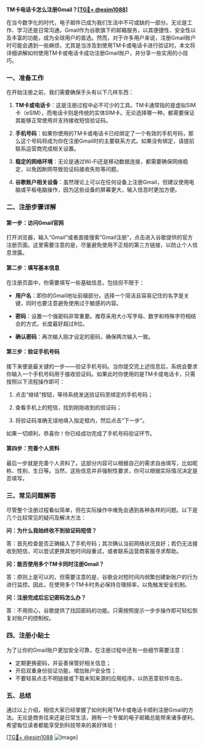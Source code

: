 **TM卡电话卡怎么注册Gmail？[[TG💪+ @esim1088](https://t.me/s/esim1088)]**

在当今数字化的时代，电子邮件已成为我们生活中不可或缺的一部分。无论是工作、学习还是日常沟通，Gmail作为谷歌旗下的邮箱服务，以其便捷性、安全性以及丰富的功能，成为全球用户的首选。然而，对于许多用户来说，注册Gmail账户时可能会遇到一些麻烦，尤其是当涉及到使用TM卡或电话卡进行验证时。本文将详细讲解如何使用TM卡或电话卡成功注册Gmail账户，并分享一些实用的小技巧。

### 一、准备工作

在开始注册之前，我们需要确保手头有以下几样东西：

1. **TM卡或电话卡**：这是注册过程中必不可少的工具。TM卡通常指的是虚拟SIM卡（eSIM），而电话卡则是传统的实体SIM卡。无论选择哪一种，都需要保证其能够正常使用并支持接收短信验证码。
   
2. **手机号码**：如果你使用的TM卡或电话卡已经绑定了一个有效的手机号码，那么这个号码将成为你在注册Gmail时的主要联系方式。如果没有绑定，请提前联系运营商完成相关设置。

3. **稳定的网络环境**：无论是通过Wi-Fi还是移动数据连接，都需要确保网络稳定，以免因断网导致验证码接收失败等问题。

4. **谷歌账户相关设备**：虽然理论上可以在任何设备上注册Gmail，但建议使用电脑或平板电脑操作，因为这些设备的屏幕更大，输入信息时更加方便。

### 二、注册步骤详解

#### 第一步：访问Gmail官网

打开浏览器，输入“Gmail”或者直接搜索“Gmail注册”，点击进入谷歌提供的官方注册页面。这里需要注意的是，尽量避免使用不正规的第三方链接，以防止个人信息泄露。

#### 第二步：填写基本信息

在注册页面中，你需要填写一些基础信息，包括但不限于：

- **用户名**：即你的Gmail地址前缀部分。选择一个简洁且容易记住的名字是关键，同时也要注意避免使用过于敏感的内容。
  
- **密码**：设置一个强密码非常重要。推荐采用大小写字母、数字和特殊字符相结合的方式，长度最好超过8位。

- **确认密码**：再次输入刚才设定的密码，确保两次输入一致。

#### 第三步：验证手机号码

接下来便是最关键的一步——验证手机号码。当你提交完上述信息后，系统会要求你输入一个手机号码用于接收验证码。如果此时你使用的是TM卡或电话卡，只需按照以下流程操作即可：

1. 点击“继续”按钮，等待系统发送验证码至绑定的手机号码；
   
2. 查看手机上的短信，找到刚刚收到的验证码；
   
3. 将验证码准确无误地填入指定框内，然后点击“下一步”。

如果一切顺利，恭喜你！你已经成功完成了手机号码验证环节。

#### 第四步：完善个人资料

最后一步就是完善个人资料了。这部分内容可以根据自己的需求自由填写，比如昵称、性别、生日等。当然，这些信息并非强制性要求，你可以根据实际情况决定是否填写。

### 三、常见问题解答

尽管整个注册过程看似简单，但在实际操作中难免会遇到各种各样的问题。以下是几个比较常见的疑问及解决方法：

**问：为什么我始终收不到验证码短信？**

答：首先检查是否正确输入了手机号码；其次确认当前网络状况良好；若仍无法接收到短信，可以尝试更换其他时间段重试，或者联系运营商客服寻求帮助。

**问：能否使用多个TM卡同时注册Gmail？**

答：原则上是可以的，但需要注意的是，谷歌会对短时间内频繁创建新账户的行为进行监控。因此，在使用多个TM卡时务必保持合理频率，以免触发安全机制。

**问：注册完成后忘记密码怎么办？**

答：不用担心，谷歌提供了找回密码的功能。只需按照提示一步步操作即可轻松恢复对账户的控制权。

### 四、注册小贴士

为了让你的Gmail账户更加安全可靠，在注册过程中还有一些细节需要注意：

- 定期更换密码，并妥善保管好相关信息；
- 开启双重身份验证功能，增加账户安全性；
- 不要轻易点击不明链接或下载未知来源的应用程序，以防恶意软件攻击。

### 五、总结

通过以上介绍，相信大家已经掌握了如何利用TM卡或电话卡顺利注册Gmail的方法。无论是商务往来还是日常生活，拥有一个专属的电子邮箱总能带来诸多便利。希望每位读者都能享受到科技带来的美好体验！

[[TG💪+ @esim1088](https://t.me/s/esim1088) ![Image](https://i.postimg.cc/4NQfJmqS/Snipaste-2025-05-13-00-14-12.png)]